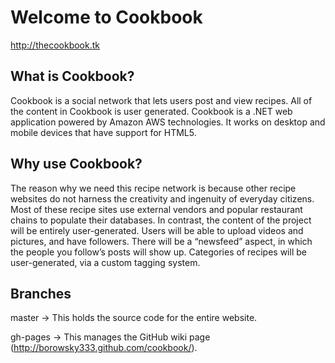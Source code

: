 Welcome to Cookbook
===================

http://thecookbook.tk

## What is Cookbook?

Cookbook is a social network that lets users post and view recipes. All of the content in Cookbook is user generated. Cookbook is a .NET web application powered by Amazon AWS technologies.
It works on desktop and mobile devices that have support for HTML5.

## Why use Cookbook?

The reason why we need this recipe network is because other recipe websites do not harness the creativity and ingenuity of everyday citizens. Most of these recipe sites use external vendors and popular restaurant chains to populate their databases. In contrast, the content of the project will be entirely user-generated. Users will be able to upload videos and pictures, and have followers. There will be a “newsfeed” aspect, in which the people you follow’s posts will show up. Categories of recipes will be user-generated, via a custom tagging system.

## Branches
master -> This holds the source code for the entire website.

gh-pages -> This manages the GitHub wiki page (http://borowsky333.github.com/cookbook/).

